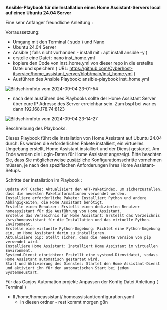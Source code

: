 **Ansible-Playbook für die Installation eines Home Assistant-Servers local auf einen Ubuntu 24.04 Server**

Eine sehr Anfänger freundliche Anleitung :

Vorraussetzung: 
- Umgang mit den Terminal ( sudo ) und Nano 
- Ubuntu 24.04 Server
- Ansible ( falls nicht vorhanden - install mit : apt install ansible -y )
- erstelle eine Datei : nano inst_home.yml 
- kopiere den Code von inst_home.yml von dieser repo in die erstellte Datei und speichern ( URL: https://github.com/Cyberhost-itservice/home_assistant_server/blob/main/inst_home.yml ) 
- Ausführen des Ansible Playbook: ansible-playbook inst_home.yml

![Bildschirmfoto vom 2024-09-04 23-01-54](https://github.com/user-attachments/assets/6b34dbd7-f739-47c0-89e2-442d525a7d4a)


- nach dem ausführen des Playbooks sollte der Home Assistant Server über eure IP Adresse des Server erreichbar sein. Zum bspl bei war es dann 192.168.178.74:8123 

![Bildschirmfoto vom 2024-09-04 23-14-27](https://github.com/user-attachments/assets/f86bd3b2-d9fb-4361-b73a-3a6f32e64100)



Beschreibung des Playbooks. 

Dieses Playbook führt die Installation von Home Assistant auf Ubuntu 24.04 durch. Es werden die erforderlichen Pakete installiert, ein virtuelles Umgebung erstellt, Home Assistant installiert und der Dienst gestartet. Am Ende werden die Login-Daten für Home Assistant angezeigt. 
Bitte beachten Sie, dass Sie möglicherweise zusätzliche Konfigurationsschritte vornehmen müssen, je nach den spezifischen Anforderungen Ihres Home Assistant-Setups.


Schritte der Installation im Playbook :

    Update APT Cache: Aktualisiert den APT-Paketindex, um sicherzustellen, dass die neuesten Paketinformationen verwendet werden.
    Installiere erforderliche Pakete: Installiert Python und andere Abhängigkeiten, die Home Assistant benötigt.
    Erstelle einen Benutzer: Erstellt einen dedizierten Benutzer homeassistant für die Ausführung von Home Assistant.
    Erstelle das Verzeichnis für Home Assistant: Erstellt das Verzeichnis /srv/homeassistant für die Installation und das virtuelle Python-Environment.
    Erstelle eine virtuelle Python-Umgebung: Richtet eine Python-Umgebung ein, um Home Assistant darin zu installieren.
    Aktualisiere pip: Stellt sicher, dass die neueste Version von pip verwendet wird.
    Installiere Home Assistant: Installiert Home Assistant im virtuellen Environment.
    Systemd-Dienst einrichten: Erstellt eine systemd-Dienstdatei, sodass Home Assistant automatisch gestartet wird.
    Start und Aktivierung des Dienstes: Startet den Home Assistant-Dienst und aktiviert ihn für den automatischen Start bei jedem Systemneustart.



Für das Ganjos Automation projekt: 
Anpassen der Konfig Datei Anleitung ( Terminal )
- ll /home/homeassistant/.homeassistant/configuration.yaml
   - in diesen ordner -  rest kommt morgen g8n
